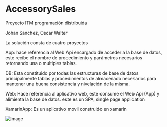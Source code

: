 # AccessorySales

Proyecto ITM programación distribuida

Johan Sanchez,
Oscar Walter

La solución consta de cuatro proyectos

App: hace referencia al Web Api encargado de acceder a la base de datos, este recibe el nombre de procedimiento y parámetros necesarios retornando una o multiples tablas.

DB: Esta constituido por todas las estructuras de base de datos principalmente tablas y procedimientos de almacenado necesarios para mantener una buena consistencia y nivelación de la misma.

Web: Hace referencia al aplicativo web, este consume el Web Api (App) y alimienta la base de datos. este es un SPA, single page application

XamarinApp: Es un aplicativo movil construido en xamarin

![image](https://user-images.githubusercontent.com/40399697/172974380-ccabbc02-29d7-40ba-a302-cdb30c90d36a.png)


